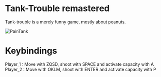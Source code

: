 # Tank-Trouble remastered

Tank-trouble is a merely funny game, mostly about peanuts.

![PainTank](https://github.com/leoNord462/tank_trouble_remastered/blob/main/assets/entities/tank/defaultTank.png)

# Keybindings

Player_1 : Move with ZQSD, shoot with SPACE and activate capacity with A
Player_2 : Move with OKLM, shoot with ENTER and activate capacity with P
